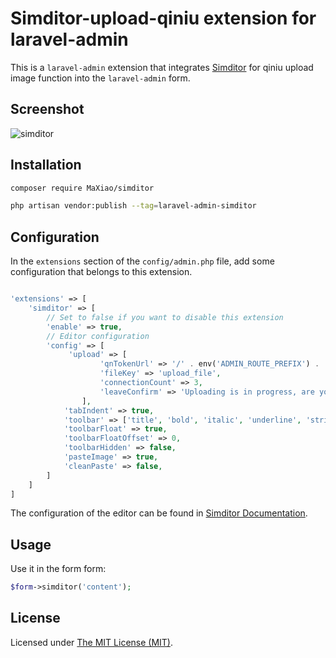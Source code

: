 # Simditor-upload-qiniu extension for laravel-admin


This is a `laravel-admin` extension that integrates [Simditor](https://github.com/mycolorway/simditor) for qiniu upload image function into the `laravel-admin` form.
## Screenshot

<img alt="simditor" src="https://user-images.githubusercontent.com/2421068/45915071-0e9c8f00-be81-11e8-94b5-8094113b71f1.png">

## Installation

```bash
composer require MaXiao/simditor

php artisan vendor:publish --tag=laravel-admin-simditor
```

## Configuration

In the `extensions` section of the `config/admin.php` file, add some configuration that belongs to this extension.
```php

'extensions' => [
    'simditor' => [
        // Set to false if you want to disable this extension
        'enable' => true,
        // Editor configuration
        'config' => [
             'upload' => [
                    'qnTokenUrl' => '/' . env('ADMIN_ROUTE_PREFIX') . '/api/getQnToken', // 获取七牛配置项的接口
                    'fileKey' => 'upload_file',
                    'connectionCount' => 3,
                    'leaveConfirm' => 'Uploading is in progress, are you sure to leave this page?'
                ],
            'tabIndent' => true,
            'toolbar' => ['title', 'bold', 'italic', 'underline', 'strikethrough', 'fontScale', 'color', '|', 'ol', 'ul', 'blockquote', 'code', 'table', '|', 'link', 'image', 'hr', '|', 'indent', 'outdent', 'alignment'],
            'toolbarFloat' => true,
            'toolbarFloatOffset' => 0,
            'toolbarHidden' => false,
            'pasteImage' => true,
            'cleanPaste' => false,
        ]
    ]
]
```

The configuration of the editor can be found in [Simditor Documentation](https://simditor.tower.im/docs/doc-usage.html).

## Usage

Use it in the form form:
```php
$form->simditor('content');
```

License
------------
Licensed under [The MIT License (MIT)](LICENSE).
